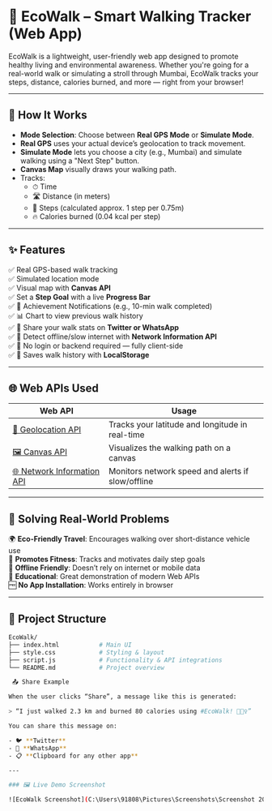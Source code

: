 # 🌱 EcoWalk – Smart Walking Tracker (Web App)

EcoWalk is a lightweight, user-friendly web app designed to promote healthy living and environmental awareness. Whether you're going for a real-world walk or simulating a stroll through Mumbai, EcoWalk tracks your steps, distance, calories burned, and more — right from your browser!

---

## 🧠 How It Works

- **Mode Selection**: Choose between **Real GPS Mode** or **Simulate Mode**.
- **Real GPS** uses your actual device’s geolocation to track movement.
- **Simulate Mode** lets you choose a city (e.g., Mumbai) and simulate walking using a "Next Step" button.
- **Canvas Map** visually draws your walking path.
- Tracks:
  - ⏱ Time
  - 🛣 Distance (in meters)
  - 👣 Steps (calculated approx. 1 step per 0.75m)
  - 🔥 Calories burned (0.04 kcal per step)

---

## ✨ Features

✅ Real GPS-based walk tracking  
✅ Simulated location mode  
✅ Visual map with **Canvas API**  
✅ Set a **Step Goal** with a live **Progress Bar**  
✅ 🎯 Achievement Notifications (e.g., 10-min walk completed)  
✅ 📊 Chart to view previous walk history  
✅ 📱 Share your walk stats on **Twitter or WhatsApp**  
✅ 📶 Detect offline/slow internet with **Network Information API**  
✅ 🔐 No login or backend required — fully client-side  
✅ 💾 Saves walk history with **LocalStorage**

---

## 🌐 Web APIs Used

| Web API | Usage |
|--------|-------|
| [📍 Geolocation API](https://developer.mozilla.org/en-US/docs/Web/API/Geolocation_API) | Tracks your latitude and longitude in real-time |
| [🖼️ Canvas API](https://developer.mozilla.org/en-US/docs/Web/API/Canvas_API) | Visualizes the walking path on a canvas |
| [🌐 Network Information API](https://developer.mozilla.org/en-US/docs/Web/API/Network_Information_API) | Monitors network speed and alerts if slow/offline |

---

## 🎯 Solving Real-World Problems

🌍 **Eco-Friendly Travel**: Encourages walking over short-distance vehicle use  
🏃 **Promotes Fitness**: Tracks and motivates daily step goals  
📱 **Offline Friendly**: Doesn’t rely on internet or mobile data  
🧠 **Educational**: Great demonstration of modern Web APIs  
🆓 **No App Installation**: Works entirely in browser  

---

## 📁 Project Structure

```bash
EcoWalk/
├── index.html           # Main UI
├── style.css            # Styling & layout
├── script.js            # Functionality & API integrations
└── README.md            # Project overview

 📤 Share Example

When the user clicks “Share”, a message like this is generated:

> “I just walked 2.3 km and burned 80 calories using #EcoWalk! 🌱🚶‍♀️”

You can share this message on:

- 🐦 **Twitter**
- 📱 **WhatsApp**
- 📋 **Clipboard for any other app**

---

### 🖼️ Live Demo Screenshot

![EcoWalk Screenshot](C:\Users\91808\Pictures\Screenshots\Screenshot 2025-07-15 111319.png)
